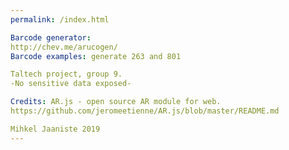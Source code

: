 ```yaml
---
permalink: /index.html

Barcode generator:
http://chev.me/arucogen/
Barcode examples: generate 263 and 801

Taltech project, group 9.
-No sensitive data exposed-

Credits: AR.js - open source AR module for web.
https://github.com/jeromeetienne/AR.js/blob/master/README.md

Mihkel Jaaniste 2019
---
```

